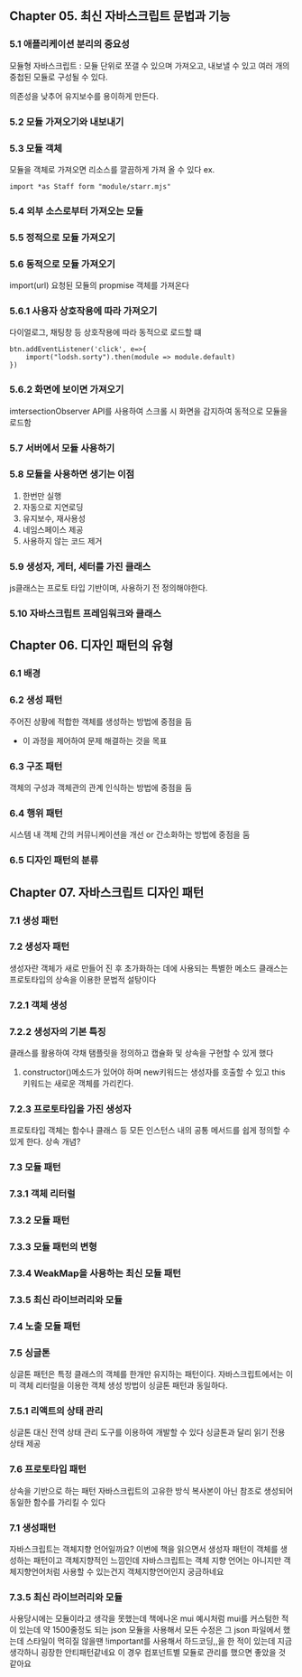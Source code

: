 ## Chapter 05. 최신 자바스크립트 문법과 기능

### 5.1 애플리케이션 분리의 중요성

모듈형 자바스크립트 : 모듈 단위로 쪼갤 수 있으며 가져오고, 내보낼 수 있고
여러 개의 중첩된 모듈로 구성될 수 있다.

의존성을 낮추어 유지보수를 용이하게 만든다.

### 5.2 모듈 가져오기와 내보내기

### 5.3 모듈 객체

모듈을 객체로 가져오면 리소스를 깔끔하게 가져 올 수 있다
ex.

```
import *as Staff form "module/starr.mjs"
```

### 5.4 외부 소스로부터 가져오는 모듈

### 5.5 정적으로 모듈 가져오기

### 5.6 동적으로 모듈 가져오기

import(url)
요청된 모듈의 propmise 객체를 가져온다

### 5.6.1 사용자 상호작용에 따라 가져오기

다이얼로그, 채팅창 등 상호작용에 따라 동적으로 로드할 떄

```
btn.addEventListener('click', e=>{
    import("lodsh.sorty").then(module => module.default)
})
```

### 5.6.2 화면에 보이면 가져오기

imtersectionObserver API를 사용하여 스크롤 시 화면을 감지하여 동적으로 모듈을 로드함

### 5.7 서버에서 모듈 사용하기

### 5.8 모듈을 사용하면 생기는 이점

1. 한번만 실행
2. 자동으로 지연로딩
3. 유지보수, 재사용성
4. 네임스페이스 제공
5. 사용하지 않는 코드 제거

### 5.9 생성자, 게터, 세터를 가진 클래스

js클래스는 프로토 타입 기반이며, 사용하기 전 정의해야한다.

### 5.10 자바스크립트 프레임워크와 클래스

## Chapter 06. 디자인 패턴의 유형

### 6.1 배경

### 6.2 생성 패턴

주어진 상황에 적합한 객체를 생성하는 방법에 중점을 둠

-   이 과정을 제어하여 문제 해결하는 것을 목표

### 6.3 구조 패턴

객체의 구성과 객체관의 관계 인식하는 방법에 중점을 둠

### 6.4 행위 패턴

시스템 내 객체 간의 커뮤니케이션을 개선 or 간소화하는 방법에 중점을 둠

### 6.5 디자인 패턴의 분류

## Chapter 07. 자바스크립트 디자인 패턴

### 7.1 생성 패턴

### 7.2 생성자 패턴

생성자란 객체가 새로 만들어 진 후 초가화하는 데에 사용되는 특별한 메소드
클래스는프로토타입의 상속을 이용한 문법적 설탕이다

### 7.2.1 객체 생성

### 7.2.2 생성자의 기본 특징

클래스를 활용하여 갹채 탬플릿을 정의하고 캡슐화 및 상속을 구현할 수 있게 했다

1. constructor()메소드가 있어야 하며 new키워드는 생성자를 호출할 수 있고
   this 키워드는 새로운 객체를 가리킨다.

### 7.2.3 프로토타입을 가진 생성자

프로토타입 객체는 함수나 클래스 등 모든 인스턴스 내의 공통 메서드를 쉽게 정의할 수 있게 한다.
상속 개념?

### 7.3 모듈 패턴

### 7.3.1 객체 리터럴

### 7.3.2 모듈 패턴

### 7.3.3 모듈 패턴의 변형

### 7.3.4 WeakMap을 사용하는 최신 모듈 패턴

### 7.3.5 최신 라이브러리와 모듈

### 7.4 노출 모듈 패턴

### 7.5 싱글톤

싱글톤 패턴은 특정 클래스의 객체를 한개만 유지하는 패턴이다.
자바스크립트에서는 이미 객체 리터럴을 이용한 객체 생성 방법이 싱글톤 패턴과 동일하다.

### 7.5.1 리액트의 상태 관리

싱글톤 대신 전역 상태 관리 도구를 이용하여 개발할 수 있다
싱글톤과 달리 읽기 전용 상태 제공

### 7.6 프로토타입 패턴

상속을 기반으로 하는 패턴 
자바스크립트의 고유한 방식
복사본이 아닌 참조로 생성되어 동일한 함수를 가리킬 수 있다

### 7.1 생성패턴

자바스크립트는 객체지향 언어일까요? 이번에 책을 읽으면서 생성자 패턴이 객체를 생성하는 패턴이고 객체지향적인 느낌인데 자바스크립트는 객체 지향 언어는 아니지만 객체지향언어처럼 사용할 수 있는건지 객체지향언어인지 궁금하네요

### 7.3.5 최신 라이브러리와 모듈

사용당시에는 모듈이라고 생각을 못했는데 책에나온 mui 예시처럼 mui를 커스텀한 적이 있는데 약 1500줄정도 되는 json 모듈을 사용해서 모든 수정은 그 json 파일에서 했는데
스타일이 먹히질 않을땐 !important를 사용해서 하드코딩,,을 한 적이 있는데 지금 생각하니 굉장한 안티패턴같네요 이 경우 컴포넌트별 모듈로 관리를 했으면 좋았을 것 같아요
